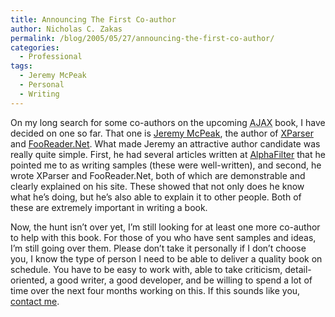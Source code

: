 ```yaml
---
title: Announcing The First Co-author
author: Nicholas C. Zakas
permalink: /blog/2005/05/27/announcing-the-first-co-author/
categories:
  - Professional
tags:
  - Jeremy McPeak
  - Personal
  - Writing
---
```

On my long search for some co-authors on the upcoming <acronym title="Asynchronous JavaScript + XML">AJAX</acronym> book, I have decided on one so far. That one is <a title="WDOnline" rel="external" href="http://www.wdonline.com">Jeremy McPeak</a>, the author of <a title="XParser" rel="external" href="http://www.wdonline.com/javascript/xparser/">XParser</a> and <a title="FooReader.Net" rel="external" href="http://reader.wdonline.com/">FooReader.Net</a>. What made Jeremy an attractive author candidate was really quite simple. First, he had several articles written at <a title="AlphaFilter" rel="external" href="http://www.alphafilter.com">AlphaFilter</a> that he pointed me to as writing samples (these were well-written), and second, he wrote XParser and FooReader.Net, both of which are demonstrable and clearly explained on his site. These showed that not only does he know what he&#8217;s doing, but he&#8217;s also able to explain it to other people. Both of these are extremely important in writing a book.

Now, the hunt isn&#8217;t over yet, I&#8217;m still looking for at least one more co-author to help with this book. For those of you who have sent samples and ideas, I&#8217;m still going over them. Please don&#8217;t take it personally if I don&#8217;t choose you, I know the type of person I need to be able to deliver a quality book on schedule. You have to be easy to work with, able to take criticism, detail-oriented, a good writer, a good developer, and be willing to spend a lot of time over the next four months working on this. If this sounds like you, [contact me][1].

 [1]: /contact "Contact Me"

